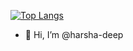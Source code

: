  <!---![tenor](https://user-images.githubusercontent.com/77527524/119225615-525c6080-bb22-11eb-9b3f-8b498adf8481.gif) --->

<!-- ![](https://komarev.com/ghpvc/?username=harsha-deep) -->


[![Top Langs](https://github-readme-stats.vercel.app/api/top-langs/?username=harsha-deep&theme=monokai&layout=compact)](https://github.com/anuraghazra/github-readme-stats)


- 👋 Hi, I’m @harsha-deep

<!---
harsha-deep/harsha-deep is a ✨ special ✨ repository because its `README.md` (this file) appears on your GitHub profile.
You can click the Preview link to take a look at your changes.
--->


